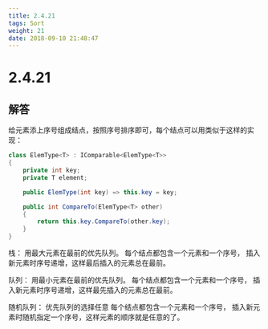 ```yaml
---
title: 2.4.21
tags: Sort
weight: 21
date: 2018-09-10 21:48:47
---
```


# 2.4.21


## 解答

给元素添上序号组成结点，按照序号排序即可，每个结点可以用类似于这样的实现：

```csharp
class ElemType<T> : IComparable<ElemType<T>>
{
	private int key;
	private T element;

	public ElemType(int key) => this.key = key;

	public int CompareTo(ElemType<T> other)
	{
		return this.key.CompareTo(other.key);
	}
}
```

栈：
用最大元素在最前的优先队列。
每个结点都包含一个元素和一个序号，
插入新元素时序号递增，这样最后插入的元素总在最前。

队列：
用最小元素在最前的优先队列。
每个结点都包含一个元素和一个序号，
插入新元素时序号递增，这样最先插入的元素总在最前。

随机队列：
优先队列的选择任意
每个结点都包含一个元素和一个序号，
插入新元素时随机指定一个序号，这样元素的顺序就是任意的了。
